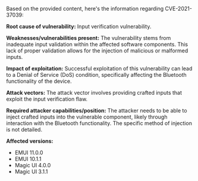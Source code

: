 Based on the provided content, here's the information regarding CVE-2021-37039:

**Root cause of vulnerability:** Input verification vulnerability.

**Weaknesses/vulnerabilities present:** The vulnerability stems from inadequate input validation within the affected software components. This lack of proper validation allows for the injection of malicious or malformed inputs.

**Impact of exploitation:** Successful exploitation of this vulnerability can lead to a Denial of Service (DoS) condition, specifically affecting the Bluetooth functionality of the device.

**Attack vectors:** The attack vector involves providing crafted inputs that exploit the input verification flaw.

**Required attacker capabilities/position:** The attacker needs to be able to inject crafted inputs into the vulnerable component, likely through interaction with the Bluetooth functionality. The specific method of injection is not detailed.

**Affected versions:**
* EMUI 11.0.0
* EMUI 10.1.1
* Magic UI 4.0.0
* Magic UI 3.1.1